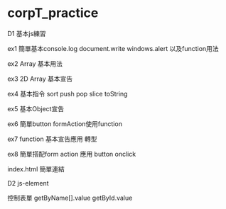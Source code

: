 # corpT_practice

D1 基本js練習


ex1
簡單基本console.log document.write windows.alert 以及function用法

ex2
Array 基本用法

ex3
2D Array 基本宣告

ex4
基本指令 sort push pop slice toString

ex5
基本Object宣告

ex6
簡單button formAction使用function

ex7
function 基本宣告應用 轉型

ex8
簡單搭配form action 應用 button onclick

index.html
簡單連結


D2 js-element


控制表單 getByName[].value getById.value
